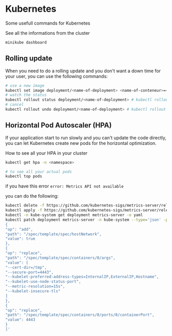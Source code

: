 # Kubernetes

Some usefull commands for Kubernetes

See all the informations from the cluster
```bash
minikube dashboard
```

## Rolling update

When you need to do a rolling update and you don't want a down time for your user, you can use the following commands:
```bash
# use a new image
kubectl set image deployment/<name-of-deployment> <name-of-conteneur>=<new-image>:<tag> # kubectl set image deployment/result-app result=therealpad/formationchatgpt-result:pad
# watch the status
kubectl rollout status deployment/<name-of-deployment> # kubectl rollout status deployment/result-app
# cancel
kubectl rollout undo deployment/<name-of-deployment> # kubectl rollout undo deployment/result-app
```

## Horizontal Pod Autoscaler (HPA)

If your application start to run slowly and you can't update the code directly, you can let Kubernetes create new pods for the horizontal optimization.

How to see all your HPA in your cluster
```bash
kubectl get hpa -n <namespace>

# to see all your actual pods
kubectl top pods
```

if you have this error ```error: Metrics API not available```

you can do the following:
```bash
kubectl delete -f https://github.com/kubernetes-sigs/metrics-server/releases/latest/download/components.yaml
kubectl apply -f https://github.com/kubernetes-sigs/metrics-server/releases/latest/download/components.yaml
kubectl -n kube-system get deployment metrics-server -o yaml
kubectl patch deployment metrics-server -n kube-system --type='json' -p='[
{
"op": "add",
"path": "/spec/template/spec/hostNetwork",
"value": true
},
{
"op": "replace",
"path": "/spec/template/spec/containers/0/args",
"value": [
"--cert-dir=/tmp",
"--secure-port=4443",
"--kubelet-preferred-address-types=InternalIP,ExternalIP,Hostname",
"--kubelet-use-node-status-port",
"--metric-resolution=15s",
"--kubelet-insecure-tls"
]
},
{
"op": "replace",
"path": "/spec/template/spec/containers/0/ports/0/containerPort",
"value": 4443
}
]'
```
